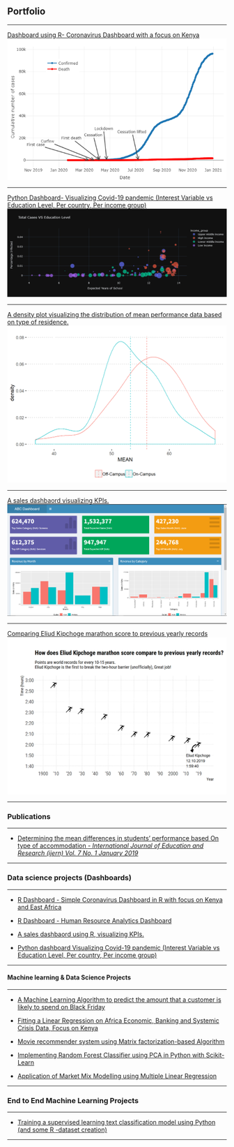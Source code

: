 ## Portfolio

---
[Dashboard using R- Coronavirus Dashboard with a focus on Kenya](https://rpubs.com/Gichere/709231)
<img src="images/newplot.png?raw=true"/>

---
[Python Dashboard- Visualizing Covid-19 pandemic (Interest Variable vs Education Level, Per country, Per income group)]()
<img src="images/ash2.png?raw=true"/>

---
[A density plot visualizing the distribution of mean performance data based on type of residence.]()
<img src="images/pr.png?raw=true"/>

---
[A sales dashbaord visualizing KPIs.](https://hawkdatahub.shinyapps.io/sales_dashboard/?_ga=2.71536976.291722284.1609428836-2101591688.1609428836)
<img src="images/shiny.png?raw=true"/>

---
[Comparing Eliud Kipchoge marathon score to previous yearly records](https://github.com/Gichere/visiualizing-kipchoge-new-record/)
<img src="images/kip.png?raw=true"/>

---

### Publications
---
- [Determining the mean differences in students’ performance based
On type of accommodation *- International Journal of Education and Research (ijern) Vol. 7 No. 1 January 2019*](http://www.ijern.com/journal/2019/January-2019/02.pdf/)

---
### Data science projects (Dashboards)
---
- [R Dashboard - Simple Coronavirus Dashboard in R with focus on Kenya and East Africa](https://rpubs.com/Gichere/709231)

- [R Dashboard - Human Resource Analytics Dashboard](https://hawkdatahub.shinyapps.io/hr_analytics_dashboard/?_ga=2.9000438.291722284.1609428836-2101591688.1609428836#section-dashboard)

- [A sales dashbaord using R, visualizing KPIs.](https://hawkdatahub.shinyapps.io/sales_dashboard/?_ga=2.71536976.291722284.1609428836-2101591688.1609428836)

- [Python dashboard Visualizing Covid-19 pandemic (Interest Variable vs Education Level, Per country, Per income group)](https://github.com/Gichere/visualizing-covid19-worldwide/blob/main/visualizing_Covid_19_using_python.ipynb/)

---
#### Machine learning & Data Science Projects
---
- [A Machine Learning Algorithm to predict the amount that a customer is likely to spend on Black Friday](https://github.com/Gichere/machine-learning-linear-regression/blob/main/linear_regression_ML.ipynb/)

- [Fitting a Linear Regression on Africa Economic, Banking and Systemic Crisis Data, Focus on Kenya](https://github.com/Gichere/time_series_regression_model/blob/main/linear_regression_project.ipynb/)

- [Movie recommender system using Matrix factorization-based Algorithm](https://github.com/Gichere/movie-recommendation-system-using-matrix-factorization/blob/main/movie_recommender_system.ipynb/)

- [Implementing Random Forest Classifier using PCA in Python with Scikit-Learn](https://github.com/Gichere/random-forest-with-PCA/blob/main/PCA_with_Scikit_learn.ipynb/)

- [Application of Market Mix Modelling using Multiple Linear Regression](https://github.com/Gichere/marketing-mixed-models-using-MLR/blob/main/README.md)

---
### End to End Machine Learning Projects
---
- [Training a supervised learning text classification model using Python (and some R -dataset creation)](http://example.com/)

---
